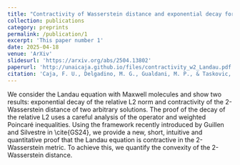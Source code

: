 ```yaml
---
title: "Contractivity of Wasserstein distance and exponential decay for the Landau equation with Maxwellian molecules"
collection: publications
category: preprints
permalink: /publication/1
excerpt: 'This paper number 1'
date: 2025-04-18
venue: 'ArXiv'
slidesurl: 'https://arxiv.org/abs/2504.13802'
paperurl: 'http://unaicaja.github.io/files/contractivity_w2_Landau.pdf'
citation: 'Caja, F. U., Delgadino, M. G., Gualdani, M. P., & Taskovic, M. (2025). Contractivity of Wasserstein distance and exponential decay for the Landau equation with Maxwellian molecules. arXiv preprint arXiv:2504.13802..'
---
```


We consider the Landau equation with Maxwell molecules and show two results: exponential decay of the relative L2 norm and contractivity of the 2-Wasserstein distance of two arbitrary solutions. The proof of the decay of the relative L2 uses a careful analysis of the operator and weighted Poincaré inequalities. Using the framework recently introduced by Guillen and Silvestre in \cite{GS24}, we provide a new, short, intuitive and quantitative proof that the Landau equation is contractive in the 2-Wasserstein metric. To achieve this, we quantify the convexity of the 2-Wasserstein distance.
